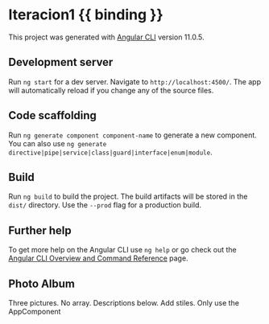 # Iteracion1 {{ binding }}

This project was generated with [Angular CLI](https://github.com/angular/angular-cli) version 11.0.5.

## Development server

Run `ng start` for a dev server. Navigate to `http://localhost:4500/`. The app will automatically reload if you change any of the source files.

## Code scaffolding

Run `ng generate component component-name` to generate a new component. You can also use `ng generate directive|pipe|service|class|guard|interface|enum|module`.

## Build

Run `ng build` to build the project. The build artifacts will be stored in the `dist/` directory. Use the `--prod` flag for a production build.


## Further help

To get more help on the Angular CLI use `ng help` or go check out the [Angular CLI Overview and Command Reference](https://angular.io/cli) page.

## Photo Album

Three pictures. No array. Descriptions below. Add stiles. Only use the AppComponent


